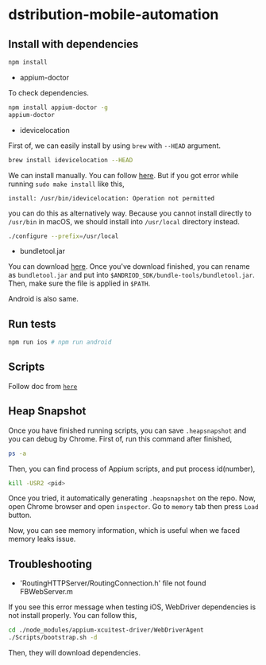 # dstribution-mobile-automation

## Install with dependencies

```bash
npm install
```

- appium-doctor

To check dependencies.

```bash
npm install appium-doctor -g
appium-doctor
```

- idevicelocation

First of, we can easily install by using `brew` with `--HEAD` argument.

```bash
brew install idevicelocation --HEAD
```

We can install manually. You can follow [here](https://github.com/JonGabilondoAngulo/idevicelocation). But if you got error while running `sudo make install` like this,

```
install: /usr/bin/idevicelocation: Operation not permitted
```

you can do this as alternatively way. Because you cannot install directly to `/usr/bin` in macOS, we should install into `/usr/local` directory instead.

```bash
./configure --prefix=/usr/local
```

- bundletool.jar

You can download [here](https://github.com/google/bundletool/releases). Once you've download finished, you can rename as `bundletool.jar` and put into `$ANDRIOD_SDK/bundle-tools/bundletool.jar`. Then, make sure the file is applied in `$PATH`.

Android is also same.

## Run tests

```bash
npm run ios # npm run android
```

## Scripts

Follow doc from [`here`](./scripts/README.md)

## Heap Snapshot

Once you have finished running scripts, you can save `.heapsnapshot` and you can debug by Chrome. First of, run this command after finished,

```bash
ps -a
```

Then, you can find process of Appium scripts, and put process id(number),

```bash
kill -USR2 <pid>
```

Once you tried, it automatically generating `.heapsnapshot` on the repo. Now, open Chrome browser and open `inspector`. Go to `memory` tab then press `Load` button.

Now, you can see memory information, which is useful when we faced memory leaks issue.

## Troubleshooting

- 'RoutingHTTPServer/RoutingConnection.h' file not found FBWebServer.m

If you see this error message when testing iOS, WebDriver dependencies is not install properly. You can follow this,

```bash
cd ./node_modules/appium-xcuitest-driver/WebDriverAgent
./Scripts/bootstrap.sh -d
```

Then, they will download dependencies.
